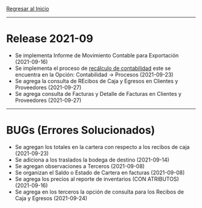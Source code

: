 [Regresar al Inicio](../README.md)

---
# Release 2021-09

- Se implementa Informe de Movimiento Contable para Exportación (2021-09-16)
- Se implementa el proceso de [recálculo de contabilidad](../contabilidad/procesos/reconstruir-contabilidad.md) este se encuentra en la Opción: Contabilidad -> Procesos (2021-09-23) 
- Se agrega la consulta de REcibos de Caja y Egresos en Clientes y Proveedores (2021-09-27)
- Se agrega consulta de Facturas y Detalle de Facturas en Clientes y Proveedores (2021-09-27)



---
# BUGs (Errores Solucionados)

- Se agregan los totales en la cartera con respecto a los recibos de caja (2021-09-23)
- Se adiciona a los traslados la bodega de destino (2021-09-14)
- Se agregan observaciones a Terceros (2021-09-08)
- Se organizan el Saldo o Estado de Cartera en facturas (2021-09-08)
- Se agrega los precios al reporte de inventarios (CON ATRIBUTOS) (2021-09-16)
- Se agrega en los terceros la opción de consulta para los Recibos de Caja y Egresos (2021-09-24)